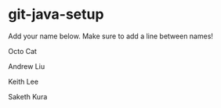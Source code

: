 # git-java-setup

Add your name below. Make sure to add a line between names!

Octo Cat

Andrew Liu

Keith Lee

Saketh Kura
